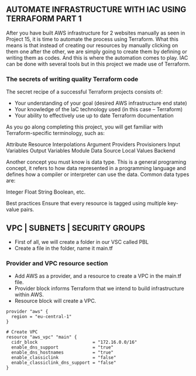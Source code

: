 ## AUTOMATE INFRASTRUCTURE WITH IAC USING TERRAFORM PART 1

After you have built AWS infrastructure for 2 websites manually as seen in Project 15, it is time to automate the process using Terraform. What this means is that instead of creating our resources by manually clicking on them one after the other, we are simply going to create them by defining or writing them as codes. And this is where the automation comes to play.
IAC can be done with several tools but in this project we made use of Terraform.

### The secrets of writing quality Terraform code

The secret recipe of a successful Terraform projects consists of:

- Your understanding of your goal (desired AWS infrastructure end state)
- Your knowledge of the IaC technology used (in this case – Terraform)
- Your ability to effectively use up to date Terraform documentation

As you go along completing this project, you will get familiar with Terraform-specific terminology, such as:

Attribute
Resource
Interpolations
Argument
Providers
Provisioners
Input Variables
Output Variables
Module
Data Source
Local Values
Backend


Another concept you must know is data type. This is a general programing concept, it refers to how data represented in a programming language and defines how a compiler or interpreter can use the data. Common data types are:

Integer
Float
String
Boolean, etc.

Best practices
Ensure that every resource is tagged using multiple key-value pairs. 


## VPC | SUBNETS | SECURITY GROUPS

- First of all, we will create a folder in our VSC called PBL
- Create a file in the folder, name it main.tf

### Provider and VPC resource section

- Add AWS as a provider, and a resource to create a VPC in the main.tf file.
- Provider block informs Terraform that we intend to build infrastructure within AWS.
- Resource block will create a VPC.

```
provider "aws" {
  region = "eu-central-1"
}

# Create VPC
resource "aws_vpc" "main" {
  cidr_block                     = "172.16.0.0/16"
  enable_dns_support             = "true"
  enable_dns_hostnames           = "true"
  enable_classiclink             = "false"
  enable_classiclink_dns_support = "false"
}
```
